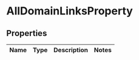 

# AllDomainLinksProperty


## Properties

| Name | Type | Description | Notes |
|------------ | ------------- | ------------- | -------------|



